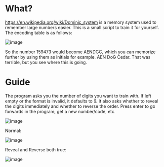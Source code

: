 # What?
https://en.wikipedia.org/wiki/Dominic_system is a memory system used to remember large numbers easier. This is a small script to train it for yourself.
The encoding table is as follows:

![image](https://github.com/user-attachments/assets/d9007f27-4f6f-4e30-815c-8cf1a5ef70f1)

So the number 159473 would become AENDGC, which you can memorize further by using them as initials for example. AEN DoG Cedar. That was terrible, but you see where this is going.
# Guide
The program asks you the number of digits you want to train with. If left empty or the format is invalid, it defaults to 6.
It also asks whether to reveal the digits immediately and whether to reverse the order.
Press enter to go forwards in the program, get a new number/code, etc.

![image](https://github.com/user-attachments/assets/d32bb097-1a1b-473e-97cf-61f57a30ac0b)

Normal:

![image](https://github.com/user-attachments/assets/dd02982a-c371-45be-9ddd-889d88c51970)


Reveal and Reverse both true:


![image](https://github.com/user-attachments/assets/2619ca84-ec43-4e07-a01e-c1e55730f2ee)
